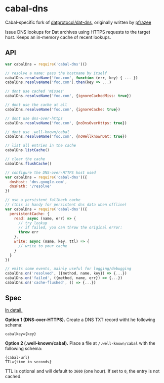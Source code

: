 # cabal-dns

Cabal-specific fork of [datprotocol/dat-dns](https://github.com/datprotocol/dat-dns), originally written by [pfrazee](https://github.com/pfrazee)

Issue DNS lookups for Dat archives using HTTPS requests to the target host. Keeps an in-memory cache of recent lookups.

## API

```js
var cabalDns = require('cabal-dns')()

// resolve a name: pass the hostname by itself
cabalDns.resolveName('foo.com', function (err, key) { ... })
cabalDns.resolveName('foo.com').then(key => ...)

// dont use cached 'misses'
cabalDns.resolveName('foo.com', {ignoreCachedMiss: true})

// dont use the cache at all
cabalDns.resolveName('foo.com', {ignoreCache: true})

// dont use dns-over-https
cabalDns.resolveName('foo.com', {noDnsOverHttps: true})

// dont use .well-known/cabal
cabalDns.resolveName('foo.com', {noWellknownDat: true})

// list all entries in the cache
cabalDns.listCache()

// clear the cache
cabalDns.flushCache()

// configure the DNS-over-HTTPS host used
var cabalDns = require('cabal-dns')({
  dnsHost: 'dns.google.com',
  dnsPath: '/resolve'
})

// use a persistent fallback cache
// (this is handy for persistent dns data when offline)
var cabalDns = require('cabal-dns')({
  persistentCache: {
    read: async (name, err) => {
      // try lookup
      // if failed, you can throw the original error:
      throw err
    },
    write: async (name, key, ttl) => {
      // write to your cache
    }
  }
})

// emits some events, mainly useful for logging/debugging
cabalDns.on('resolved', ({method, name, key}) => {...})
cabalDns.on('failed', ({method, name, err}) => {...})
cabalDns.on('cache-flushed', () => {...})
```

## Spec

[In detail.](https://www.datprotocol.com/deps/0005-dns/)

**Option 1 (DNS-over-HTTPS).** Create a DNS TXT record witht he following schema:

```
cabalkey={key}
```

**Option 2 (.well-known/cabal).** Place a file at `/.well-known/cabal` with the following schema:

```
{cabal-url}
TTL={time in seconds}
```

TTL is optional and will default to `3600` (one hour). If set to `0`, the entry is not cached.
